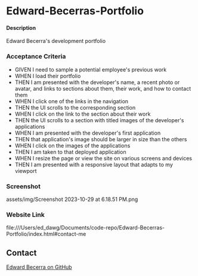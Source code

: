 # Edward-Becerras-Portfolio

#### Description
Edward Becerra's development portfolio

### Acceptance Criteria

* GIVEN I need to sample a potential employee's previous work
* WHEN I load their portfolio
* THEN I am presented with the developer's name, a recent photo or avatar, and links to sections about them, their work, and how to contact them
* WHEN I click one of the links in the navigation
* THEN the UI scrolls to the corresponding section
* WHEN I click on the link to the section about their work
* THEN the UI scrolls to a section with titled images of the developer's applications
* WHEN I am presented with the developer's first application
* THEN that application's image should be larger in size than the others
* WHEN I click on the images of the applications
* THEN I am taken to that deployed application
* WHEN I resize the page or view the site on various screens and devices
* THEN I am presented with a responsive layout that adapts to my viewport

### Screenshot
assets/img/Screenshot 2023-10-29 at 6.18.51 PM.png

### Website Link
file:///Users/ed_dawg/Documents/code-repo/Edward-Becerras-Portfolio/index.html#contact-me


## Contact
[Edward Becerra on GitHub](http://github.com/EdwardBecerra2)